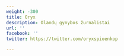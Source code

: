 ```yaml
---
weight: -300
title: Oryx
description: Olandų gynybos žurnalistai
url: ''
facebook: ''
twitter: https://twitter.com/oryxspioenkop

---
```

